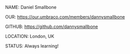 NAME: Daniel Smallbone

OUR: https://our.umbraco.com/members/dannysmallbone

GITHUB: https://github.com/dannysmallbone

LOCATION: London, UK

STATUS: Always learning!
